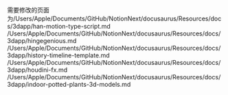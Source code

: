 需要修改的页面为/Users/Apple/Documents/GitHub/NotionNext/docusaurus/Resources/docs/3dapp/han-motion-type-script.md
/Users/Apple/Documents/GitHub/NotionNext/docusaurus/Resources/docs/3dapp/hingegenious.md
/Users/Apple/Documents/GitHub/NotionNext/docusaurus/Resources/docs/3dapp/history-timeline-template.md
/Users/Apple/Documents/GitHub/NotionNext/docusaurus/Resources/docs/3dapp/houdini-fx.md
/Users/Apple/Documents/GitHub/NotionNext/docusaurus/Resources/docs/3dapp/indoor-potted-plants-3d-models.md